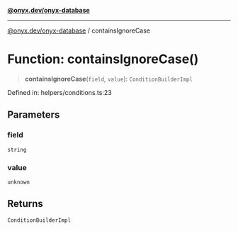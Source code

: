 [**@onyx.dev/onyx-database**](../README.md)

***

[@onyx.dev/onyx-database](../globals.md) / containsIgnoreCase

# Function: containsIgnoreCase()

> **containsIgnoreCase**(`field`, `value`): `ConditionBuilderImpl`

Defined in: helpers/conditions.ts:23

## Parameters

### field

`string`

### value

`unknown`

## Returns

`ConditionBuilderImpl`
